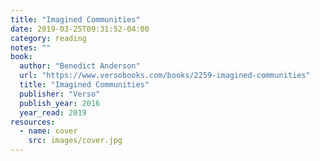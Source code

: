 ```yaml
---
title: "Imagined Communities"
date: 2019-03-25T09:31:52-04:00
category: reading
notes: ""
book:
  author: "Benedict Anderson"
  url: "https://www.versobooks.com/books/2259-imagined-communities"
  title: "Imagined Communities"
  publisher: "Verso"
  publish_year: 2016
  year_read: 2019
resources:
  - name: cover
    src: images/cover.jpg
---
```


